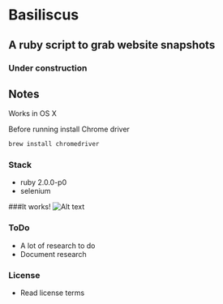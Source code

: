 # Basiliscus

## A ruby script to grab website snapshots
### Under construction

## Notes

Works in OS X

Before running install Chrome driver 

```bash
brew install chromedriver
```

### Stack
* ruby 2.0.0-p0
* selenium
 
###It works!
![Alt text](https://raw.github.com/rogeliozarate/basiliscus/master/2013-08-09T20-22-50.png "Example")
### ToDo
* A lot of research to do
* Document research

### License
* Read license terms

